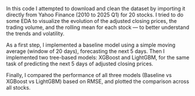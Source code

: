 In this code I attempted to download and clean the dataset by importing it directly from Yahoo Finance (2010 to 2025 Q1) for 20 stocks.
I tried to do some EDA to visualize the evolution of the adjusted closing prices, the trading volume, and the rolling mean for each stock — to better understand the trends and volatility.

As a first step, I implemented a baseline model using a simple moving average (window of 20 days), forecasting the next 5 days.
Then I implemented two tree-based models: XGBoost and LightGBM, for the same task of predicting the next 5 days of adjusted closing prices.

Finally, I compared the performance of all three models (Baseline vs XGBoost vs LightGBM) based on RMSE, and plotted the comparison across all stocks.
